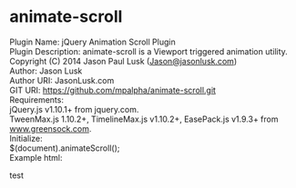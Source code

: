 animate-scroll
==============

Plugin Name: jQuery Animation Scroll Plugin  
Plugin Description: animate-scroll is a Viewport triggered animation utility.  
Copyright (C) 2014  Jason Paul Lusk (Jason@jasonlusk.com)  
Author: Jason Lusk  
Author URI: JasonLusk.com  
GIT URI: https://github.com/mpalpha/animate-scroll.git  
Requirements:  
  jQuery.js v1.10.1+ from jquery.com.  
  TweenMax.js 1.10.2+, TimelineMax.js v1.10.2+, EasePack.js v1.9.3+ from www.greensock.com.  
Initialize:  
  $(document).animateScroll();  
Example html:  
  <p data-animate-scroll='{ 
    "scaleX": "1.5",  
    "scaleY": "1.5",  
    "x": "-10",  
    "y": "-10",  
    "rotation": "-3",  
    "alpha": "1",  
    "easingType": "Cubic.easeOut",  
    "duration": "1"  
    }'>test</p>  
